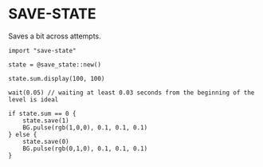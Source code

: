 # SAVE-STATE

Saves a bit across attempts.

```spwn
import "save-state"

state = @save_state::new()

state.sum.display(100, 100)

wait(0.05) // waiting at least 0.03 seconds from the beginning of the level is ideal

if state.sum == 0 {
    state.save(1)
    BG.pulse(rgb(1,0,0), 0.1, 0.1, 0.1)
} else {
    state.save(0)
    BG.pulse(rgb(0,1,0), 0.1, 0.1, 0.1)
}
```
